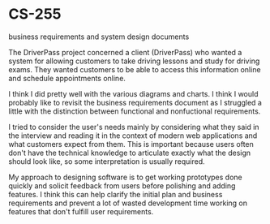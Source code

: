 # CS-255
business requirements and system design documents


The DriverPass project concerned a client (DriverPass) who wanted a system for allowing customers to take driving lessons and study for driving exams. They wanted customers to be able to access this information online and schedule appointments online.

I think I did pretty well with the various diagrams and charts. I think I would probably like to revisit the business requirements document as I struggled a little with the distinction between functional and nonfuctional requirements.

I tried to consider the user's needs mainly by considering what they said in the interview and reading it in the context of modern web applications and what customers expect from them. This is important because users often don't have the technical knowledge to articulate exactly what the design should look like, so some interpretation is usually required.

My approach to designing software is to get working prototypes done quickly and solicit feedback from users before polishing and adding features. I think this can help clarify the initial plan and business requirements and prevent a lot of wasted development time working on features that don't fulfill user requirements.

